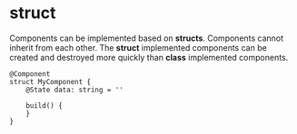 # struct<a name="EN-US_TOPIC_0000001157388847"></a>

Components can be implemented based on  **structs**. Components cannot inherit from each other. The  **struct**  implemented components can be created and destroyed more quickly than  **class**  implemented components.

```
@Component
struct MyComponent {
    @State data: string = ''

    build() {
    }
}
```

